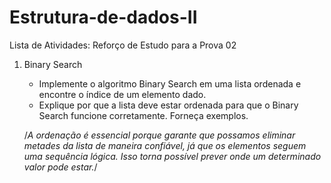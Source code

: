 # Estrutura-de-dados-II
Lista de Atividades: Reforço de Estudo para a Prova 02

1. Binary Search
   - Implemente o algoritmo Binary Search em uma lista ordenada e encontre o índice de um elemento dado.
   - Explique por que a lista deve estar ordenada para que o Binary Search funcione corretamente. Forneça exemplos.
  
   /*A ordenação é essencial porque garante que possamos eliminar metades da lista de maneira confiável, já que os elementos seguem uma sequência lógica. Isso torna possível prever onde um determinado valor pode estar.*/
